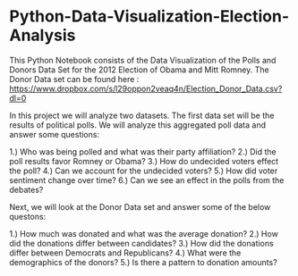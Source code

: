 # Python-Data-Visualization-Election-Analysis

This Python Notebook consists of the Data Visualization of the Polls and Donors Data Set for the 2012 Election of Obama and Mitt Romney.
The Donor Data set can be found here : https://www.dropbox.com/s/l29oppon2veaq4n/Election_Donor_Data.csv?dl=0


In this project we will analyze two datasets. The first data set will be the results of political polls. We will analyze this aggregated poll data and answer some questions:

1.) Who was being polled and what was their party affiliation?
2.) Did the poll results favor Romney or Obama?
3.) How do undecided voters effect the poll?
4.) Can we account for the undecided voters?
5.) How did voter sentiment change over time?
6.) Can we see an effect in the polls from the debates?

Next, we will look at the Donor Data set and answer some of the below questons:

1.) How much was donated and what was the average donation?
2.) How did the donations differ between candidates?
3.) How did the donations differ between Democrats and Republicans?
4.) What were the demographics of the donors?
5.) Is there a pattern to donation amounts?
